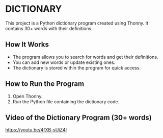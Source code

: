 # DICTIONARY

This project is a Python dictionary program created using Thonny. It contains 30+ words with their definitions.

## How It Works
- The program allows you to search for words and get their definitions.
- You can add new words or update existing ones.
- The dictionary is stored within the program for quick access.

## How to Run the Program
1. Open Thonny.
2. Run the Python file containing the dictionary code.

## Video of the Dictionary Program (30+ words)
https://youtu.be/4fXB-sUiZ4I
